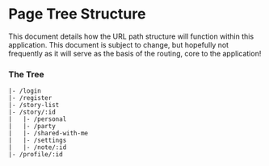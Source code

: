 # Page Tree Structure
This document details how the URL path structure will function within this application.
This document is subject to change, but hopefully not frequently as it will serve as
the basis of the routing, core to the application!

### The Tree
```
|- /login
|- /register
|- /story-list
|- /story/:id
|   |- /personal
|   |- /party
|   |- /shared-with-me
|   |- /settings
|   |- /note/:id
|- /profile/:id
```